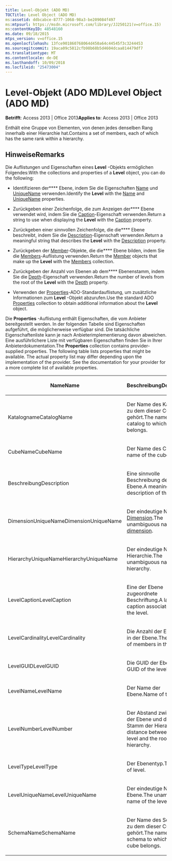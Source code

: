 ```yaml
---
title: Level-Objekt (ADO MD)
TOCTitle: Level Object (ADO MD)
ms:assetid: ddbcabce-8777-1068-98a3-be209084f497
ms:mtpsurl: https://msdn.microsoft.com/library/JJ250121(v=office.15)
ms:contentKeyID: 48548160
ms.date: 09/18/2015
mtps_version: v=office.15
ms.openlocfilehash: 13fce901860768064d450a64c44545f3c3244453
ms.sourcegitcommit: 19aca09c5812cfb98b68b5d4604dcaa814479df7
ms.translationtype: MT
ms.contentlocale: de-DE
ms.lasthandoff: 10/09/2018
ms.locfileid: "25473004"
---
```

# <a name="level-object-ado-md"></a><span data-ttu-id="efae2-102">Level-Objekt (ADO MD)</span><span class="sxs-lookup"><span data-stu-id="efae2-102">Level Object (ADO MD)</span></span>


<span data-ttu-id="efae2-103">**Betrifft**: Access 2013 | Office 2013</span><span class="sxs-lookup"><span data-stu-id="efae2-103">**Applies to**: Access 2013 | Office 2013</span></span>

<span data-ttu-id="efae2-104">Enthält eine Gruppe von Elementen, von denen jedes denselben Rang innerhalb einer Hierarchie hat.</span><span class="sxs-lookup"><span data-stu-id="efae2-104">Contains a set of members, each of which has the same rank within a hierarchy.</span></span>

## <a name="remarks"></a><span data-ttu-id="efae2-105">Hinweise</span><span class="sxs-lookup"><span data-stu-id="efae2-105">Remarks</span></span>

<span data-ttu-id="efae2-106">Die Auflistungen und Eigenschaften eines **Level** -Objekts ermöglichen Folgendes:</span><span class="sxs-lookup"><span data-stu-id="efae2-106">With the collections and properties of a **Level** object, you can do the following:</span></span>

  - <span data-ttu-id="efae2-107">Identifizieren der\*\*\*\* Ebene, indem Sie die Eigenschaften [Name](name-property-ado-md.md) und [UniqueName](uniquename-property-ado-md.md) verwenden.</span><span class="sxs-lookup"><span data-stu-id="efae2-107">Identify the **Level** with the [Name](name-property-ado-md.md) and [UniqueName](uniquename-property-ado-md.md) properties.</span></span>

  - <span data-ttu-id="efae2-108">Zurückgeben einer Zeichenfolge, die zum Anzeigen der\*\*\*\* Ebene verwendet wird, indem Sie die [Caption](caption-property-ado-md.md)-Eigenschaft verwenden.</span><span class="sxs-lookup"><span data-stu-id="efae2-108">Return a string to use when displaying the **Level** with the [Caption](caption-property-ado-md.md) property.</span></span>

  - <span data-ttu-id="efae2-109">Zurückgeben einer sinnvollen Zeichenfolge, die die\*\*\*\* Ebene beschreibt, indem Sie die [Description](description-property-ado-md.md)-Eigenschaft verwenden.</span><span class="sxs-lookup"><span data-stu-id="efae2-109">Return a meaningful string that describes the **Level** with the [Description](description-property-ado-md.md) property.</span></span>

  - <span data-ttu-id="efae2-110">Zurückgeben der [Member](member-object-ado-md.md)-Objekte, die die\*\*\*\* Ebene bilden, indem Sie die [Members](members-collection-ado-md.md)-Auflistung verwenden.</span><span class="sxs-lookup"><span data-stu-id="efae2-110">Return the [Member](member-object-ado-md.md) objects that make up the **Level** with the [Members](members-collection-ado-md.md) collection.</span></span>

  - <span data-ttu-id="efae2-111">Zurückgeben der Anzahl von Ebenen ab dem\*\*\*\* Ebenenstamm, indem Sie die [Depth](depth-property-ado-md.md)-Eigenschaft verwenden.</span><span class="sxs-lookup"><span data-stu-id="efae2-111">Return the number of levels from the root of the **Level** with the [Depth](depth-property-ado-md.md) property.</span></span>

  - <span data-ttu-id="efae2-112">Verwenden der [Properties](properties-collection-ado.md)-ADO-Standardauflistung, um zusätzliche Informationen zum **Level** -Objekt abzurufen.</span><span class="sxs-lookup"><span data-stu-id="efae2-112">Use the standard ADO [Properties](properties-collection-ado.md) collection to obtain additional information about the **Level** object.</span></span>

<span data-ttu-id="efae2-p101">Die **Properties** -Auflistung enthält Eigenschaften, die vom Anbieter bereitgestellt werden. In der folgenden Tabelle sind Eigenschaften aufgeführt, die möglicherweise verfügbar sind. Die tatsächliche Eigenschaftenliste kann je nach Anbieterimplementierung davon abweichen. Eine ausführlichere Liste mit verfügbaren Eigenschaften finden Sie in Ihrer Anbieterdokumentation.</span><span class="sxs-lookup"><span data-stu-id="efae2-p101">The **Properties** collection contains provider-supplied properties. The following table lists properties that might be available. The actual property list may differ depending upon the implementation of the provider. See the documentation for your provider for a more complete list of available properties.</span></span>

<table>
<colgroup>
<col style="width: 50%" />
<col style="width: 50%" />
</colgroup>
<thead>
<tr class="header">
<th><p><span data-ttu-id="efae2-117">Name</span><span class="sxs-lookup"><span data-stu-id="efae2-117">Name</span></span></p></th>
<th><p><span data-ttu-id="efae2-118">Beschreibung</span><span class="sxs-lookup"><span data-stu-id="efae2-118">Description</span></span></p></th>
</tr>
</thead>
<tbody>
<tr class="odd">
<td><p><span data-ttu-id="efae2-119">Katalogname</span><span class="sxs-lookup"><span data-stu-id="efae2-119">CatalogName</span></span></p></td>
<td><p><span data-ttu-id="efae2-120">Der Name des Katalogs, zu dem dieser Cube gehört.</span><span class="sxs-lookup"><span data-stu-id="efae2-120">The name of the catalog to which this cube belongs.</span></span></p></td>
</tr>
<tr class="even">
<td><p><span data-ttu-id="efae2-121">CubeName</span><span class="sxs-lookup"><span data-stu-id="efae2-121">CubeName</span></span></p></td>
<td><p><span data-ttu-id="efae2-122">Der Name des Cubes.</span><span class="sxs-lookup"><span data-stu-id="efae2-122">The name of the cube.</span></span></p></td>
</tr>
<tr class="odd">
<td><p><span data-ttu-id="efae2-123">Beschreibung</span><span class="sxs-lookup"><span data-stu-id="efae2-123">Description</span></span></p></td>
<td><p><span data-ttu-id="efae2-124">Eine sinnvolle Beschreibung der Ebene.</span><span class="sxs-lookup"><span data-stu-id="efae2-124">A meaningful description of the level.</span></span></p></td>
</tr>
<tr class="even">
<td><p><span data-ttu-id="efae2-125">DimensionUniqueName</span><span class="sxs-lookup"><span data-stu-id="efae2-125">DimensionUniqueName</span></span></p></td>
<td><p><span data-ttu-id="efae2-126">Der eindeutige Name der <a href="dimension-object-ado-md.md">Dimension</a>.</span><span class="sxs-lookup"><span data-stu-id="efae2-126">The unambiguous name of the <a href="dimension-object-ado-md.md">dimension</a>.</span></span></p></td>
</tr>
<tr class="odd">
<td><p><span data-ttu-id="efae2-127">HierarchyUniqueName</span><span class="sxs-lookup"><span data-stu-id="efae2-127">HierarchyUniqueName</span></span></p></td>
<td><p><span data-ttu-id="efae2-128">Der eindeutige Name der Hierarchie.</span><span class="sxs-lookup"><span data-stu-id="efae2-128">The unambiguous name of the hierarchy.</span></span></p></td>
</tr>
<tr class="even">
<td><p><span data-ttu-id="efae2-129">LevelCaption</span><span class="sxs-lookup"><span data-stu-id="efae2-129">LevelCaption</span></span></p></td>
<td><p><span data-ttu-id="efae2-130">Eine der Ebene zugeordnete Beschriftung.</span><span class="sxs-lookup"><span data-stu-id="efae2-130">A label or caption associated with the level.</span></span></p></td>
</tr>
<tr class="odd">
<td><p><span data-ttu-id="efae2-131">LevelCardinality</span><span class="sxs-lookup"><span data-stu-id="efae2-131">LevelCardinality</span></span></p></td>
<td><p><span data-ttu-id="efae2-132">Die Anzahl der Elemente in der Ebene.</span><span class="sxs-lookup"><span data-stu-id="efae2-132">The number of members in the level.</span></span></p></td>
</tr>
<tr class="even">
<td><p><span data-ttu-id="efae2-133">LevelGUID</span><span class="sxs-lookup"><span data-stu-id="efae2-133">LevelGUID</span></span></p></td>
<td><p><span data-ttu-id="efae2-134">Die GUID der Ebene.</span><span class="sxs-lookup"><span data-stu-id="efae2-134">The GUID of the level.</span></span></p></td>
</tr>
<tr class="odd">
<td><p><span data-ttu-id="efae2-135">LevelName</span><span class="sxs-lookup"><span data-stu-id="efae2-135">LevelName</span></span></p></td>
<td><p><span data-ttu-id="efae2-136">Der Name der Ebene.</span><span class="sxs-lookup"><span data-stu-id="efae2-136">Name of the level.</span></span></p></td>
</tr>
<tr class="even">
<td><p><span data-ttu-id="efae2-137">LevelNumber</span><span class="sxs-lookup"><span data-stu-id="efae2-137">LevelNumber</span></span></p></td>
<td><p><span data-ttu-id="efae2-138">Der Abstand zwischen der Ebene und dem Stamm der Hierarchie.</span><span class="sxs-lookup"><span data-stu-id="efae2-138">The distance between the level and the root of the hierarchy.</span></span></p></td>
</tr>
<tr class="odd">
<td><p><span data-ttu-id="efae2-139">LevelType</span><span class="sxs-lookup"><span data-stu-id="efae2-139">LevelType</span></span></p></td>
<td><p><span data-ttu-id="efae2-140">Der Ebenentyp.</span><span class="sxs-lookup"><span data-stu-id="efae2-140">The type of level.</span></span></p></td>
</tr>
<tr class="even">
<td><p><span data-ttu-id="efae2-141">LevelUniqueName</span><span class="sxs-lookup"><span data-stu-id="efae2-141">LevelUniqueName</span></span></p></td>
<td><p><span data-ttu-id="efae2-142">Der eindeutige Name der Ebene.</span><span class="sxs-lookup"><span data-stu-id="efae2-142">The unambiguous name of the level.</span></span></p></td>
</tr>
<tr class="odd">
<td><p><span data-ttu-id="efae2-143">SchemaName</span><span class="sxs-lookup"><span data-stu-id="efae2-143">SchemaName</span></span></p></td>
<td><p><span data-ttu-id="efae2-144">Der Name des Schemas, zu dem dieser Cube gehört.</span><span class="sxs-lookup"><span data-stu-id="efae2-144">The name of the schema to which this cube belongs.</span></span></p></td>
</tr>
</tbody>
</table>

